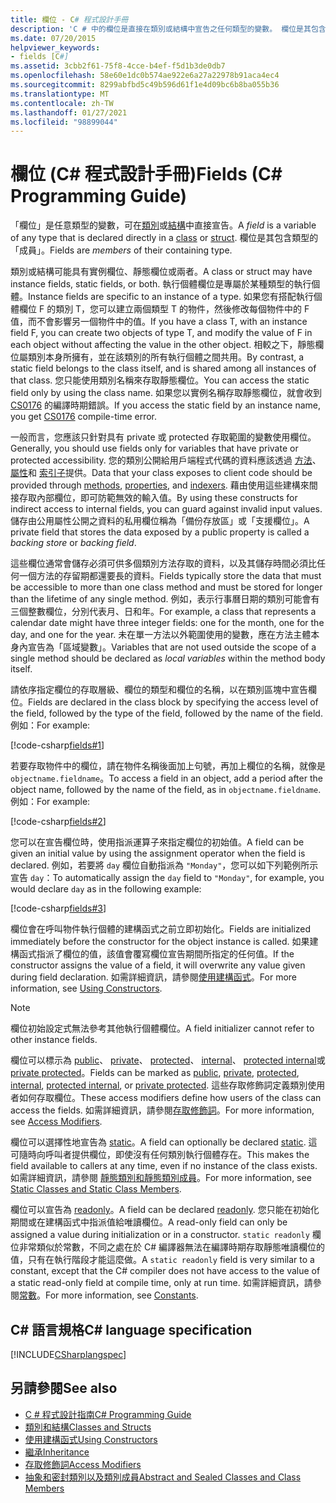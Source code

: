 ```yaml
---
title: 欄位 - C# 程式設計手冊
description: 'C # 中的欄位是直接在類別或結構中宣告之任何類型的變數。 欄位是其包含類型的「成員」。'
ms.date: 07/20/2015
helpviewer_keywords:
- fields [C#]
ms.assetid: 3cbb2f61-75f8-4cce-b4ef-f5d1b3de0db7
ms.openlocfilehash: 58e60e1dc0b574ae922e6a27a22978b91aca4ec4
ms.sourcegitcommit: 8299abfbd5c49b596d61f1e4d09bc6b8ba055b36
ms.translationtype: MT
ms.contentlocale: zh-TW
ms.lasthandoff: 01/27/2021
ms.locfileid: "98899044"
---
```

# <a name="fields-c-programming-guide"></a><span data-ttu-id="1e0c9-104">欄位 (C# 程式設計手冊)</span><span class="sxs-lookup"><span data-stu-id="1e0c9-104">Fields (C# Programming Guide)</span></span>

<span data-ttu-id="1e0c9-105">「欄位」是任意類型的變數，可在[類別](../../language-reference/keywords/class.md)或[結構](../../language-reference/builtin-types/struct.md)中直接宣告。</span><span class="sxs-lookup"><span data-stu-id="1e0c9-105">A *field* is a variable of any type that is declared directly in a [class](../../language-reference/keywords/class.md) or [struct](../../language-reference/builtin-types/struct.md).</span></span> <span data-ttu-id="1e0c9-106">欄位是其包含類型的「成員」。</span><span class="sxs-lookup"><span data-stu-id="1e0c9-106">Fields are *members* of their containing type.</span></span>

<span data-ttu-id="1e0c9-107">類別或結構可能具有實例欄位、靜態欄位或兩者。</span><span class="sxs-lookup"><span data-stu-id="1e0c9-107">A class or struct may have instance fields, static fields, or both.</span></span> <span data-ttu-id="1e0c9-108">執行個體欄位是專屬於某種類型的執行個體。</span><span class="sxs-lookup"><span data-stu-id="1e0c9-108">Instance fields are specific to an instance of a type.</span></span> <span data-ttu-id="1e0c9-109">如果您有搭配執行個體欄位 F 的類別 T，您可以建立兩個類型 T 的物件，然後修改每個物件中的 F 值，而不會影響另一個物件中的值。</span><span class="sxs-lookup"><span data-stu-id="1e0c9-109">If you have a class T, with an instance field F, you can create two objects of type T, and modify the value of F in each object without affecting the value in the other object.</span></span> <span data-ttu-id="1e0c9-110">相較之下，靜態欄位屬類別本身所擁有，並在該類別的所有執行個體之間共用。</span><span class="sxs-lookup"><span data-stu-id="1e0c9-110">By contrast, a static field belongs to the class itself, and is shared among all instances of that class.</span></span> <span data-ttu-id="1e0c9-111">您只能使用類別名稱來存取靜態欄位。</span><span class="sxs-lookup"><span data-stu-id="1e0c9-111">You can access the static field only by using the class name.</span></span> <span data-ttu-id="1e0c9-112">如果您以實例名稱存取靜態欄位，就會收到 [CS0176](../../misc/cs0176.md) 的編譯時期錯誤。</span><span class="sxs-lookup"><span data-stu-id="1e0c9-112">If you access the static field by an instance name, you get [CS0176](../../misc/cs0176.md) compile-time error.</span></span>

<span data-ttu-id="1e0c9-113">一般而言，您應該只針對具有 private 或 protected 存取範圍的變數使用欄位。</span><span class="sxs-lookup"><span data-stu-id="1e0c9-113">Generally, you should use fields only for variables that have private or protected accessibility.</span></span> <span data-ttu-id="1e0c9-114">您的類別公開給用戶端程式代碼的資料應該透過 [方法](./methods.md)、 [屬性](./properties.md)和 [索引子](../indexers/index.md)提供。</span><span class="sxs-lookup"><span data-stu-id="1e0c9-114">Data that your class exposes to client code should be provided through [methods](./methods.md), [properties](./properties.md), and [indexers](../indexers/index.md).</span></span> <span data-ttu-id="1e0c9-115">藉由使用這些建構來間接存取內部欄位，即可防範無效的輸入值。</span><span class="sxs-lookup"><span data-stu-id="1e0c9-115">By using these constructs for indirect access to internal fields, you can guard against invalid input values.</span></span> <span data-ttu-id="1e0c9-116">儲存由公用屬性公開之資料的私用欄位稱為「備份存放區」或「支援欄位」。</span><span class="sxs-lookup"><span data-stu-id="1e0c9-116">A private field that stores the data exposed by a public property is called a *backing store* or *backing field*.</span></span>

<span data-ttu-id="1e0c9-117">這些欄位通常會儲存必須可供多個類別方法存取的資料，以及其儲存時間必須比任何一個方法的存留期都還要長的資料。</span><span class="sxs-lookup"><span data-stu-id="1e0c9-117">Fields typically store the data that must be accessible to more than one class method and must be stored for longer than the lifetime of any single method.</span></span> <span data-ttu-id="1e0c9-118">例如，表示行事曆日期的類別可能會有三個整數欄位，分別代表月、日和年。</span><span class="sxs-lookup"><span data-stu-id="1e0c9-118">For example, a class that represents a calendar date might have three integer fields: one for the month, one for the day, and one for the year.</span></span> <span data-ttu-id="1e0c9-119">未在單一方法以外範圍使用的變數，應在方法主體本身內宣告為「區域變數」。</span><span class="sxs-lookup"><span data-stu-id="1e0c9-119">Variables that are not used outside the scope of a single method should be declared as *local variables* within the method body itself.</span></span>

<span data-ttu-id="1e0c9-120">請依序指定欄位的存取層級、欄位的類型和欄位的名稱，以在類別區塊中宣告欄位。</span><span class="sxs-lookup"><span data-stu-id="1e0c9-120">Fields are declared in the class block by specifying the access level of the field, followed by the type of the field, followed by the name of the field.</span></span> <span data-ttu-id="1e0c9-121">例如：</span><span class="sxs-lookup"><span data-stu-id="1e0c9-121">For example:</span></span>

[!code-csharp[fields#1](snippets/fields/Program.cs#1)]

<span data-ttu-id="1e0c9-122">若要存取物件中的欄位，請在物件名稱後面加上句號，再加上欄位的名稱，就像是 `objectname.fieldname`。</span><span class="sxs-lookup"><span data-stu-id="1e0c9-122">To access a field in an object, add a period after the object name, followed by the name of the field, as in `objectname.fieldname`.</span></span> <span data-ttu-id="1e0c9-123">例如：</span><span class="sxs-lookup"><span data-stu-id="1e0c9-123">For example:</span></span>

[!code-csharp[fields#2](snippets/fields/Program.cs#2)]

<span data-ttu-id="1e0c9-124">您可以在宣告欄位時，使用指派運算子來指定欄位的初始值。</span><span class="sxs-lookup"><span data-stu-id="1e0c9-124">A field can be given an initial value by using the assignment operator when the field is declared.</span></span> <span data-ttu-id="1e0c9-125">例如，若要將 `day` 欄位自動指派為 `"Monday"`，您可以如下列範例所示宣告 `day`：</span><span class="sxs-lookup"><span data-stu-id="1e0c9-125">To automatically assign the `day` field to `"Monday"`, for example, you would declare `day` as in the following example:</span></span>

[!code-csharp[fields#3](snippets/fields/Program.cs#3)]

<span data-ttu-id="1e0c9-126">欄位會在呼叫物件執行個體的建構函式之前立即初始化。</span><span class="sxs-lookup"><span data-stu-id="1e0c9-126">Fields are initialized immediately before the constructor for the object instance is called.</span></span> <span data-ttu-id="1e0c9-127">如果建構函式指派了欄位的值，該值會覆寫欄位宣告期間所指定的任何值。</span><span class="sxs-lookup"><span data-stu-id="1e0c9-127">If the constructor assigns the value of a field, it will overwrite any value given during field declaration.</span></span> <span data-ttu-id="1e0c9-128">如需詳細資訊，請參閱[使用建構函式](./using-constructors.md)。</span><span class="sxs-lookup"><span data-stu-id="1e0c9-128">For more information, see [Using Constructors](./using-constructors.md).</span></span>

> [!NOTE]
> <span data-ttu-id="1e0c9-129">欄位初始設定式無法參考其他執行個體欄位。</span><span class="sxs-lookup"><span data-stu-id="1e0c9-129">A field initializer cannot refer to other instance fields.</span></span>

<span data-ttu-id="1e0c9-130">欄位可以標示為 [public](../../language-reference/keywords/public.md)、 [private](../../language-reference/keywords/private.md)、 [protected](../../language-reference/keywords/protected.md)、 [internal](../../language-reference/keywords/internal.md)、 [protected internal](../../language-reference/keywords/protected-internal.md)或 [private protected](../../language-reference/keywords/private-protected.md)。</span><span class="sxs-lookup"><span data-stu-id="1e0c9-130">Fields can be marked as [public](../../language-reference/keywords/public.md), [private](../../language-reference/keywords/private.md), [protected](../../language-reference/keywords/protected.md), [internal](../../language-reference/keywords/internal.md), [protected internal](../../language-reference/keywords/protected-internal.md), or [private protected](../../language-reference/keywords/private-protected.md).</span></span> <span data-ttu-id="1e0c9-131">這些存取修飾詞定義類別使用者如何存取欄位。</span><span class="sxs-lookup"><span data-stu-id="1e0c9-131">These access modifiers define how users of the class can access the fields.</span></span> <span data-ttu-id="1e0c9-132">如需詳細資訊，請參閱[存取修飾詞](./access-modifiers.md)。</span><span class="sxs-lookup"><span data-stu-id="1e0c9-132">For more information, see [Access Modifiers](./access-modifiers.md).</span></span>

<span data-ttu-id="1e0c9-133">欄位可以選擇性地宣告為 [static](../../language-reference/keywords/static.md)。</span><span class="sxs-lookup"><span data-stu-id="1e0c9-133">A field can optionally be declared [static](../../language-reference/keywords/static.md).</span></span> <span data-ttu-id="1e0c9-134">這可隨時向呼叫者提供欄位，即使沒有任何類別執行個體存在。</span><span class="sxs-lookup"><span data-stu-id="1e0c9-134">This makes the field available to callers at any time, even if no instance of the class exists.</span></span> <span data-ttu-id="1e0c9-135">如需詳細資訊，請參閱 [靜態類別和靜態類別成員](./static-classes-and-static-class-members.md)。</span><span class="sxs-lookup"><span data-stu-id="1e0c9-135">For more information, see [Static Classes and Static Class Members](./static-classes-and-static-class-members.md).</span></span>

<span data-ttu-id="1e0c9-136">欄位可以宣告為 [readonly](../../language-reference/keywords/readonly.md)。</span><span class="sxs-lookup"><span data-stu-id="1e0c9-136">A field can be declared [readonly](../../language-reference/keywords/readonly.md).</span></span> <span data-ttu-id="1e0c9-137">您只能在初始化期間或在建構函式中指派值給唯讀欄位。</span><span class="sxs-lookup"><span data-stu-id="1e0c9-137">A read-only field can only be assigned a value during initialization or in a constructor.</span></span> <span data-ttu-id="1e0c9-138">`static readonly` 欄位非常類似於常數，不同之處在於 C# 編譯器無法在編譯時期存取靜態唯讀欄位的值，只有在執行階段才能這麼做。</span><span class="sxs-lookup"><span data-stu-id="1e0c9-138">A `static readonly` field is very similar to a constant, except that the C# compiler does not have access to the value of a static read-only field at compile time, only at run time.</span></span> <span data-ttu-id="1e0c9-139">如需詳細資訊，請參閱[常數](./constants.md)。</span><span class="sxs-lookup"><span data-stu-id="1e0c9-139">For more information, see [Constants](./constants.md).</span></span>

## <a name="c-language-specification"></a><span data-ttu-id="1e0c9-140">C# 語言規格</span><span class="sxs-lookup"><span data-stu-id="1e0c9-140">C# language specification</span></span>

[!INCLUDE[CSharplangspec](~/includes/csharplangspec-md.md)]

## <a name="see-also"></a><span data-ttu-id="1e0c9-141">另請參閱</span><span class="sxs-lookup"><span data-stu-id="1e0c9-141">See also</span></span>

- [<span data-ttu-id="1e0c9-142">C # 程式設計指南</span><span class="sxs-lookup"><span data-stu-id="1e0c9-142">C# Programming Guide</span></span>](../index.md)
- [<span data-ttu-id="1e0c9-143">類別和結構</span><span class="sxs-lookup"><span data-stu-id="1e0c9-143">Classes and Structs</span></span>](./index.md)
- [<span data-ttu-id="1e0c9-144">使用建構函式</span><span class="sxs-lookup"><span data-stu-id="1e0c9-144">Using Constructors</span></span>](./using-constructors.md)
- [<span data-ttu-id="1e0c9-145">繼承</span><span class="sxs-lookup"><span data-stu-id="1e0c9-145">Inheritance</span></span>](./inheritance.md)
- [<span data-ttu-id="1e0c9-146">存取修飾詞</span><span class="sxs-lookup"><span data-stu-id="1e0c9-146">Access Modifiers</span></span>](./access-modifiers.md)
- [<span data-ttu-id="1e0c9-147">抽象和密封類別以及類別成員</span><span class="sxs-lookup"><span data-stu-id="1e0c9-147">Abstract and Sealed Classes and Class Members</span></span>](./abstract-and-sealed-classes-and-class-members.md)
